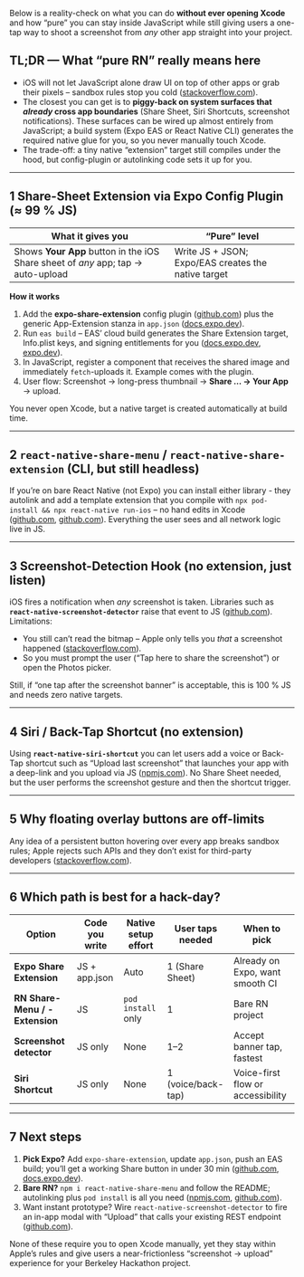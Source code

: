 Below is a reality-check on what you can do **without ever opening Xcode** and how “pure” you can stay inside JavaScript while still giving users a one-tap way to shoot a screenshot from *any* other app straight into your project.

## TL;DR — What “pure RN” really means here

* iOS will not let JavaScript alone draw UI on top of other apps or grab their pixels – sandbox rules stop you cold ([stackoverflow.com][1]).
* The closest you can get is to **piggy-back on system surfaces that *already* cross app boundaries** (Share Sheet, Siri Shortcuts, screenshot notifications).  These surfaces can be wired up almost entirely from JavaScript; a build system (Expo EAS or React Native CLI) generates the required native glue for you, so you never manually touch Xcode.
* The trade-off: a tiny native “extension” target still compiles under the hood, but config-plugin or autolinking code sets it up for you.

---

## 1  Share-Sheet Extension via Expo Config Plugin (≈ 99 % JS)

| What it gives you                                                                | “Pure” level                                        |
| -------------------------------------------------------------------------------- | --------------------------------------------------- |
| Shows **Your App** button in the iOS Share sheet of *any* app; tap → auto-upload | Write JS + JSON; Expo/EAS creates the native target |

**How it works**

1. Add the **expo-share-extension** config plugin ([github.com][2]) plus the generic App-Extension stanza in `app.json` ([docs.expo.dev][3]).
2. Run `eas build` – EAS’ cloud build generates the Share Extension target, Info.plist keys, and signing entitlements for you ([docs.expo.dev][3], [expo.dev][4]).
3. In JavaScript, register a component that receives the shared image and immediately `fetch`-uploads it. Example comes with the plugin.
4. User flow: Screenshot → long-press thumbnail → **Share … → Your App** → upload.

You never open Xcode, but a native target is created automatically at build time.

---

## 2  `react-native-share-menu` / `react-native-share-extension` (CLI, but still headless)

If you’re on bare React Native (not Expo) you can install either library - they autolink and add a template extension that you compile with `npx pod-install && npx react-native run-ios` – no hand edits in Xcode ([github.com][5], [github.com][6]).
Everything the user sees and all network logic live in JS.

---

## 3  Screenshot-Detection Hook (no extension, just listen)

iOS fires a notification when *any* screenshot is taken. Libraries such as **`react-native-screenshot-detector`** raise that event to JS ([github.com][7]).
Limitations:

* You still can’t read the bitmap – Apple only tells you *that* a screenshot happened ([stackoverflow.com][1]).
* So you must prompt the user (“Tap here to share the screenshot”) or open the Photos picker.

Still, if “one tap after the screenshot banner” is acceptable, this is 100 % JS and needs zero native targets.

---

## 4  Siri / Back-Tap Shortcut (no extension)

Using **`react-native-siri-shortcut`** you can let users add a voice or Back-Tap shortcut such as “Upload last screenshot” that launches your app with a deep-link and you upload via JS ([npmjs.com][8]).
No Share Sheet needed, but the user performs the screenshot gesture and then the shortcut trigger.

---

## 5  Why floating overlay buttons are off-limits

Any idea of a persistent button hovering over every app breaks sandbox rules; Apple rejects such APIs and they don’t exist for third-party developers ([stackoverflow.com][1]).

---

## 6  Which path is best for a hack-day?

| Option                         | Code you write | Native setup effort | User taps needed   | When to pick                      |
| ------------------------------ | -------------- | ------------------- | ------------------ | --------------------------------- |
| **Expo Share Extension**       | JS + app.json  | Auto                | 1 (Share Sheet)    | Already on Expo, want smooth CI   |
| **RN Share-Menu / -Extension** | JS             | `pod install` only  | 1                  | Bare RN project                   |
| **Screenshot detector**        | JS only        | None                | 1–2                | Accept banner tap, fastest        |
| **Siri Shortcut**              | JS only        | None                | 1 (voice/back-tap) | Voice-first flow or accessibility |

---

## 7  Next steps

1. **Pick Expo?** Add `expo-share-extension`, update `app.json`, push an EAS build; you’ll get a working Share button in under 30 min ([github.com][2], [docs.expo.dev][3]).
2. **Bare RN?** `npm i react-native-share-menu` and follow the README; autolinking plus `pod install` is all you need ([npmjs.com][9], [github.com][5]).
3. Want instant prototype? Wire `react-native-screenshot-detector` to fire an in-app modal with “Upload” that calls your existing REST endpoint ([github.com][7]).

None of these require you to open Xcode manually, yet they stay within Apple’s rules and give users a near-frictionless “screenshot → upload” experience for your Berkeley Hackathon project.

[1]: https://stackoverflow.com/questions/69377238/how-can-i-capture-screenshot-in-react-native-not-for-the-same-app?utm_source=chatgpt.com "How can I capture screenshot in react native not for the same app"
[2]: https://github.com/MaxAst/expo-share-extension?utm_source=chatgpt.com "GitHub - MaxAst/expo-share-extension: Expo config plugin for creating ..."
[3]: https://docs.expo.dev/build-reference/app-extensions/?utm_source=chatgpt.com "iOS App Extensions - Expo Documentation"
[4]: https://expo.dev/eas?utm_source=chatgpt.com "Expo Application Services (EAS)"
[5]: https://github.com/Expensify/react-native-share-menu?utm_source=chatgpt.com "GitHub - Expensify/react-native-share-menu: A module for React Native ..."
[6]: https://github.com/alinz/react-native-share-extension/blob/master/README.md?utm_source=chatgpt.com "react-native-share-extension/README.md at master - GitHub"
[7]: https://github.com/blend/react-native-screenshot-detector?utm_source=chatgpt.com "Screenshot detection in React Native (iOS only) - GitHub"
[8]: https://www.npmjs.com/package/react-native-siri-shortcut?utm_source=chatgpt.com "react-native-siri-shortcut - npm"
[9]: https://www.npmjs.com/package/react-native-share-menu?utm_source=chatgpt.com "react-native-share-menu - npm"
